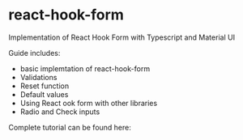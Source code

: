 # react-hook-form
Implementation of React Hook Form with Typescript and Material UI

Guide includes:

* basic implemtation of react-hook-form
* Validations
* Reset function
* Default values
* Using React ook form with other libraries
* Radio and Check inputs

Complete tutorial can be found here: 

